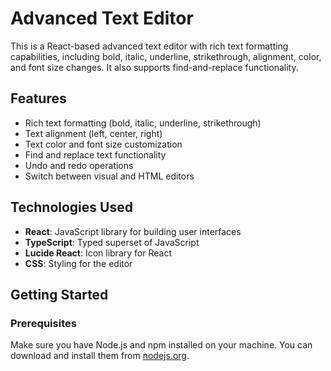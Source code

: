 # Advanced Text Editor

This is a React-based advanced text editor with rich text formatting capabilities, including bold, italic, underline, strikethrough, alignment, color, and font size changes. It also supports find-and-replace functionality.

## Features

- Rich text formatting (bold, italic, underline, strikethrough)
- Text alignment (left, center, right)
- Text color and font size customization
- Find and replace text functionality
- Undo and redo operations
- Switch between visual and HTML editors

## Technologies Used

- **React**: JavaScript library for building user interfaces
- **TypeScript**: Typed superset of JavaScript
- **Lucide React**: Icon library for React
- **CSS**: Styling for the editor

## Getting Started

### Prerequisites

Make sure you have Node.js and npm installed on your machine. You can download and install them from [nodejs.org](https://nodejs.org/).

